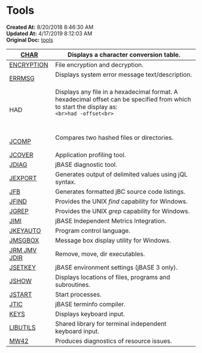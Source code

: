 # Tools

**Created At:** 8/20/2018 8:46:30 AM  
**Updated At:** 4/17/2019 8:12:03 AM  
**Original Doc:** [tools](https://docs.jbase.com/48399-tools/tools)  



| [CHAR](./../char)<br> | Displays a character conversion table.<br> |
| --- | --- |
| [ENCRYPTION](./../../jbase-encryption---database-security)<br> | File encryption and decryption.<br> |
| [ERRMSG](./../errmsg)<br> | Displays system error message text/description.<br><br> |
| HAD<br> | Displays any file in a hexadecimal format. A hexadecimal offset can be specified from which to start the display as:<br>```<br>had -offset<br>```<br><br><br> |
| [JCOMP](./../../../files/jcomp)<br> | Compares two hashed files or directories.<br><br> |
| [JCOVER](./../jcover)<br> | Application profiling tool.<br> |
| [JDIAG](./../jdiag)<br> | jBASE diagnostic tool.<br> |
| [JEXPORT](./../jexport)<br> | Generates output of delimited values using jQL syntax.<br> |
| [JFB](./../jfb)<br> | Generates formatted jBC source code listings.<br> |
| [JFIND](./../../jfind)<br> | Provides the UNIX *find* capability for Windows.<br> |
| [JGREP](jgreb)<br> | Provides the UNIX *grep* capability for Windows.<br> |
| [JIMI](./../jbase-independent-metrics-integration-%28jimi%29)<br> | jBASE Independent Metrics Integration.<br> |
| [JKEYAUTO](./../jkeyauto/jkeyauto)<br> | Program control language.<br> |
| [JMSGBOX](jmsgbox)<br> | Message box display utility for Windows.<br> |
| [JRM JMV JDIR](./../jrm-jmv-jdir)<br> | Remove, move, dir executables.<br> |
| [JSETKEY](./../jsetkey-%28jbase-3-only%29)<br> | jBASE environment settings (jBASE 3 only).<br> |
| [JSHOW](./../jshow)<br> | Displays locations of files, programs and subroutines.<br> |
| [JSTART](./../../background--processing/jstart)<br> | Start processes.<br> |
| [JTIC](./../jtic)<br> | jBASE terminfo compiler.<br> |
| [KEYS](./../keys-&-jkeys)<br> | Displays keyboard input.<br> |
| [LIBUTILS](./../libutils)<br> | Shared library for terminal independent keyboard input.<br> |
| [MW42](./../mw42)<br> | Produces diagnostics of resource issues.<br> |

